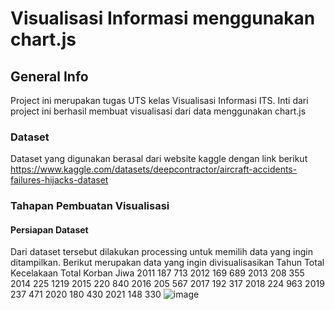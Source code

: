 # Visualisasi Informasi menggunakan chart.js

## General Info
Project ini merupakan tugas UTS kelas Visualisasi Informasi ITS. Inti dari project ini berhasil membuat visualisasi dari data menggunakan chart.js

### Dataset
Dataset yang digunakan berasal dari website kaggle dengan link berikut <br>
https://www.kaggle.com/datasets/deepcontractor/aircraft-accidents-failures-hijacks-dataset
<br>

### Tahapan Pembuatan Visualisasi
#### Persiapan Dataset
Dari dataset tersebut dilakukan processing untuk memilih data yang ingin ditampilkan. Berikut merupakan data yang ingin divisualisasikan
Tahun	Total Kecelakaan	Total Korban Jiwa
2011	187	713
2012	169	689
2013	208	355
2014	225	1219
2015	220	840
2016	205	567
2017	192	317
2018	224	963
2019	237	471
2020	180	430
2021	148	330
![image](https://user-images.githubusercontent.com/54930670/162118955-b7dbf6b6-fb69-49ba-93d6-33e32f02cc3f.png)
